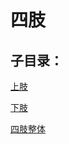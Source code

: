 # 四肢## 子目录：[上肢](https://zuoye.gmzyh.com/read/biaoxian/cat_上肢.md)[下肢](https://zuoye.gmzyh.com/read/biaoxian/cat_下肢.md)[四肢整体](https://zuoye.gmzyh.com/read/biaoxian/cat_四肢整体.md)